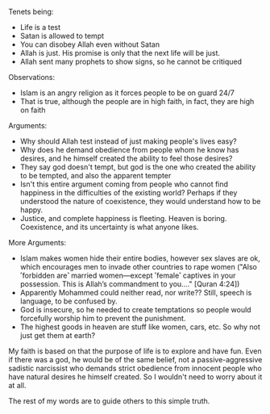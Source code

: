 Tenets being:

- Life is a test
- Satan is allowed to tempt
- You can disobey Allah even without Satan
- Allah is just. His promise is only that the next life will be just.
- Allah sent many prophets to show signs, so he cannot be critiqued

Observations:

- Islam is an angry religion as it forces people to be on guard 24/7
- That is true, although the people are in high faith, in fact, they are high on faith

Arguments:

- Why should Allah test instead of just making people's lives easy?
- Why does he demand obedience from people whom he know has desires, and he himself created the ability to feel those desires?
- They say god doesn't tempt, but god is the one who created the ability to be tempted, and also the apparent tempter
- Isn't this entire argument coming from people who cannot find happiness in the difficulties of the existing world? Perhaps if they understood the nature of coexistence, they would understand how to be happy.
- Justice, and complete happiness is fleeting. Heaven is boring. Coexistence, and its uncertainty is what anyone likes.

More Arguments:
- Islam makes women hide their entire bodies, however sex slaves are ok, which encourages men to invade other countries to rape women ("Also ˹forbidden are˺ married women—except ˹female˺ captives in your possession. This is Allah’s commandment to you...." [Quran 4:24])
- Apparently Mohammed could neither read, nor write?? Still, speech is language, to be confused by.
- God is insecure, so he needed to create temptations so people would forcefully worship him to prevent the punishment.
- The highest goods in heaven are stuff like women, cars, etc. So why not just get them at earth?

My faith is based on that the purpose of life is to explore and have fun. Even if there was a god, he would be of the same belief, not a passive-aggressive sadistic narcissist who demands strict obedience from innocent people who have natural desires he himself created. So I wouldn't need to worry about it at all. 

The rest of my words are to guide others to this simple truth.
